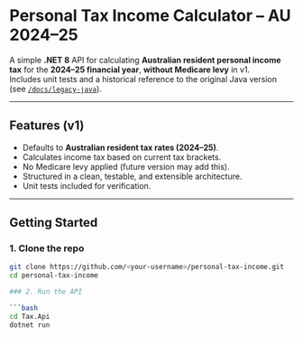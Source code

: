 # Personal Tax Income Calculator – AU 2024–25

A simple **.NET 8** API for calculating **Australian resident personal income tax** for the **2024–25 financial year**, **without Medicare levy** in v1.  
Includes unit tests and a historical reference to the original Java version (see [`/docs/legacy-java`](docs/legacy-java)).

---

## Features (v1)
- Defaults to **Australian resident tax rates (2024–25)**.
- Calculates income tax based on current tax brackets.
- No Medicare levy applied (future version may add this).
- Structured in a clean, testable, and extensible architecture.
- Unit tests included for verification.

---

## Getting Started

### 1. Clone the repo
```bash
git clone https://github.com/<your-username>/personal-tax-income.git
cd personal-tax-income

### 2. Run the API

```bash
cd Tax.Api
dotnet run
